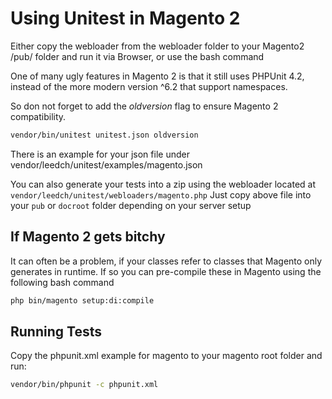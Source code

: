 # Using Unitest in Magento 2

Either copy the webloader from the webloader folder to your Magento2 /pub/ folder 
and run it via Browser, or use the bash command 

One of many ugly features in Magento 2 is that it still uses PHPUnit 4.2, instead
of the more modern version ^6.2 that support namespaces. 

So don not forget to add the *oldversion* flag to ensure Magento 2 compatibility. 

```bash
vendor/bin/unitest unitest.json oldversion
```

There is an example for your json file under 
vendor/leedch/unitest/examples/magento.json


You can also generate your tests into a zip using the webloader located at
`vendor/leedch/unitest/webloaders/magento.php`
Just copy above file into your `pub` or `docroot` folder depending on your 
server setup

## If Magento 2 gets bitchy

It can often be a problem, if your classes refer to classes that Magento only 
generates in runtime. If so you can pre-compile these in Magento using the 
following bash command

```bash
php bin/magento setup:di:compile
```

## Running Tests

Copy the phpunit.xml example for magento to your magento root folder and run:

```bash
vendor/bin/phpunit -c phpunit.xml
```
